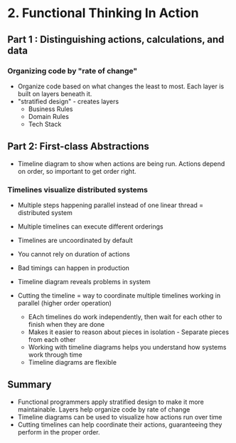 # 2. Functional Thinking In Action

## Part 1 : Distinguishing actions, calculations, and data

### Organizing code by "rate of change"

- Organize code based on what changes the least to most. Each layer is built on layers beneath it.
- "stratified design" - creates layers
  - Business Rules
  - Domain Rules
  - Tech Stack
  
## Part 2: First-class Abstractions

- Timeline diagram to show when actions are being run. Actions depend on order, so important to get order right.

### Timelines visualize distributed systems

- Multiple steps happening parallel instead of one linear thread = distributed system
- Multiple timelines can execute different orderings

- Timelines are uncoordinated by default
- You cannot rely on duration of actions
- Bad timings can happen in production
- Timeline diagram reveals problems in system
- Cutting the timeline = way to coordinate multiple timelines working in parallel (higher order operation)
  - EAch timelines do work independently, then wait for each other to finish when they are done
  - Makes it easier to reason about pieces in isolation - Separate pieces from each other
  - Working with timeline diagrams helps you understand how systems work through time
  - Timeline diagrams are flexible

## Summary

- Functional programmers apply stratified design to make it more maintainable. Layers help organize code by rate of change
- Timeline diagrams can be used to visualize how actions run over time
- Cutting timelines can help coordinate their actions, guaranteeing they perform in the proper order.
